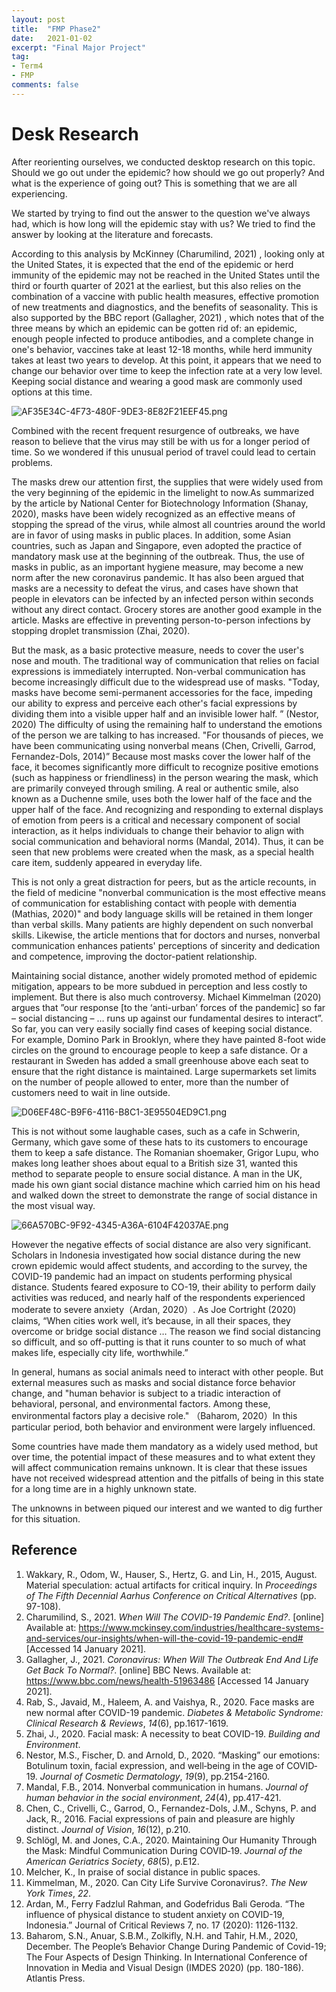 ```yaml
---
layout: post
title:  "FMP Phase2"
date:   2021-01-02
excerpt: "Final Major Project"
tag:
- Term4
- FMP
comments: false
---
```


# Desk Research

After reorienting ourselves, we conducted desktop research on this topic. Should we go out under the epidemic? how should we go out properly? And what is the experience of going out? This is something that we are all experiencing.

We started by trying to find out the answer to the question we've always had, which is how long will the epidemic stay with us? We tried to find the answer by looking at the literature and forecasts.

According to this analysis by McKinney (Charumilind, 2021) , looking only at the United States, it is expected that the end of the epidemic or herd immunity of the epidemic may not be reached in the United States until the third or fourth quarter of 2021 at the earliest, but this also relies on the combination of a vaccine with public health measures, effective promotion of new treatments and diagnostics, and the benefits of seasonality. This is also supported by the BBC report (Gallagher, 2021) , which notes that of the three means by which an epidemic can be gotten rid of: an epidemic, enough people infected to produce antibodies, and a complete change in one's behavior, vaccines take at least 12-18 months, while herd immunity takes at least two years to develop. At this point, it appears that we need to change our behavior over time to keep the infection rate at a very low level. Keeping social distance and wearing a good mask are commonly used options at this time.

![AF35E34C-4F73-480F-9DE3-8E82F21EEF45.png](https://i.loli.net/2021/01/18/ZNKSU9ubcOTCH6i.png)

Combined with the recent frequent resurgence of outbreaks, we have reason to believe that the virus may still be with us for a longer period of time. So we wondered if this unusual period of travel could lead to certain problems.

The masks drew our attention first, the supplies that were widely used from the very beginning of the epidemic in the limelight to now.As summarized by the article by National Center for Biotechnology Information (Shanay, 2020), masks have been widely recognized as an effective means of stopping the spread of the virus, while almost all countries around the world are in favor of using masks in public places. In addition, some Asian countries, such as Japan and Singapore, even adopted the practice of mandatory mask use at the beginning of the outbreak. Thus, the use of masks in public, as an important hygiene measure, may become a new norm after the new coronavirus pandemic. It has also been argued that masks are a necessity to defeat the virus, and cases have shown that people in elevators can be infected by an infected person within seconds without any direct contact. Grocery stores are another good example in the article. Masks are effective in preventing person-to-person infections by stopping droplet transmission (Zhai, 2020).

But the mask, as a basic protective measure, needs to cover the user's nose and mouth. The traditional way of communication that relies on facial expressions is immediately interrupted. Non-verbal communication has become increasingly difficult due to the widespread use of masks. "Today, masks have become semi-permanent accessories for the face, impeding our ability to express and perceive each other's facial expressions by dividing them into a visible upper half and an invisible lower half. ” (Nestor, 2020) The difficulty of using the remaining half to understand the emotions of the person we are talking to has increased. "For thousands of pieces, we have been communicating using nonverbal means (Chen, Crivelli, Garrod, Fernandez-Dols, 2014)” Because most masks cover the lower half of the face, it becomes significantly more difficult to recognize positive emotions (such as happiness or friendliness) in the person wearing the mask, which are primarily conveyed through smiling. A real or authentic smile, also known as a Duchenne smile, uses both the lower half of the face and the upper half of the face. And recognizing and responding to external displays of emotion from peers is a critical and necessary component of social interaction, as it helps individuals to change their behavior to align with social communication and behavioral norms (Mandal, 2014). Thus, it can be seen that new problems were created when the mask, as a special health care item, suddenly appeared in everyday life.

This is not only a great distraction for peers, but as the article recounts, in the field of medicine "nonverbal communication is the most effective means of communication for establishing contact with people with dementia  (Mathias, 2020)" and body language skills will be retained in them longer than verbal skills. Many patients are highly dependent on such nonverbal skills. Likewise, the article mentions that for doctors and nurses, nonverbal communication enhances patients' perceptions of sincerity and dedication and competence, improving the doctor-patient relationship.

Maintaining social distance, another widely promoted method of epidemic mitigation, appears to be more subdued in perception and less costly to implement. But there is also much controversy. Michael Kimmelman (2020) argues that ”our response [to the ‘anti-urban’ forces of the pandemic] so far – social distancing – … runs up against our fundamental desires to interact”.  So far, you can very easily socially find cases of keeping social distance. For example, Domino Park in Brooklyn, where they have painted 8-foot wide circles on the ground to encourage people to keep a safe distance. Or a restaurant in Sweden has added a small greenhouse above each seat to ensure that the right distance is maintained. Large supermarkets set limits on the number of people allowed to enter, more than the number of customers need to wait in line outside.

![D06EF48C-B9F6-4116-B8C1-3E95504ED9C1.png](https://i.loli.net/2021/01/18/76qHsN9keiWpLlA.png)

This is not without some laughable cases, such as a cafe in Schwerin, Germany, which gave some of these hats to its customers to encourage them to keep a safe distance. The Romanian shoemaker, Grigor Lupu, who makes long leather shoes about equal to a British size 31, wanted this method to separate people to ensure social distance. A man in the UK, made his own giant social distance machine which carried him on his head and walked down the street to demonstrate the range of social distance in the most visual way.

![66A570BC-9F92-4345-A36A-6104F42037AE.png](https://i.loli.net/2021/01/18/8NHDnBWukljKTLp.png)

However the negative effects of social distance are also very significant. Scholars in Indonesia investigated how social distance during the new crown epidemic would affect students, and according to the survey, the COVID-19 pandemic had an impact on students performing physical distance. Students feared exposure to CO-19, their ability to perform daily activities was reduced, and nearly half of the respondents experienced moderate to severe anxiety（Ardan, 2020）. As Joe Cortright (2020) claims, “When cities work well, it’s because, in all their spaces, they overcome or bridge social distance … The reason we find social distancing so difficult, and so off-putting is that it runs counter to so much of what makes life, especially city life, worthwhile.”

In general, humans as social animals need to interact with other people. But external measures such as masks and social distance force behavior change, and "human behavior is subject to a triadic interaction of behavioral, personal, and environmental factors. Among these, environmental factors play a decisive role." （Baharom, 2020）In this particular period, both behavior and environment were largely influenced.

Some countries have made them mandatory as a widely used method, but over time, the potential impact of these measures and to what extent they will affect communication remains unknown. It is clear that these issues have not received widespread attention and the pitfalls of being in this state for a long time are in a highly unknown state.

The unknowns in between piqued our interest and we wanted to dig further for this situation.



## Reference

1. Wakkary, R., Odom, W., Hauser, S., Hertz, G. and Lin, H., 2015, August. Material speculation: actual artifacts for critical inquiry. In *Proceedings of The Fifth Decennial Aarhus Conference on Critical Alternatives* (pp. 97-108).
2. Charumilind, S., 2021. *When Will The COVID-19 Pandemic End?*. [online] Available at: <https://www.mckinsey.com/industries/healthcare-systems-and-services/our-insights/when-will-the-covid-19-pandemic-end#> [Accessed 14 January 2021].
3. Gallagher, J., 2021. *Coronavirus: When Will The Outbreak End And Life Get Back To Normal?*. [online] BBC News. Available at: <https://www.bbc.com/news/health-51963486> [Accessed 14 January 2021].
4. Rab, S., Javaid, M., Haleem, A. and Vaishya, R., 2020. Face masks are new normal after COVID-19 pandemic. *Diabetes & Metabolic Syndrome: Clinical Research & Reviews*, *14*(6), pp.1617-1619.
5. Zhai, J., 2020. Facial mask: A necessity to beat COVID-19. *Building and Environment*.
6. Nestor, M.S., Fischer, D. and Arnold, D., 2020. “Masking” our emotions: Botulinum toxin, facial expression, and well‐being in the age of COVID‐19. *Journal of Cosmetic Dermatology*, *19*(9), pp.2154-2160.
7. Mandal, F.B., 2014. Nonverbal communication in humans. *Journal of human behavior in the social environment*, *24*(4), pp.417-421.
8. Chen, C., Crivelli, C., Garrod, O., Fernandez-Dols, J.M., Schyns, P. and Jack, R., 2016. Facial expressions of pain and pleasure are highly distinct. *Journal of Vision*, *16*(12), p.210.
9. Schlögl, M. and Jones, C.A., 2020. Maintaining Our Humanity Through the Mask: Mindful Communication During COVID‐19. *Journal of the American Geriatrics Society*, *68*(5), p.E12.
10. Melcher, K., In praise of social distance in public spaces.
11. Kimmelman, M., 2020. Can City Life Survive Coronavirus?. *The New York Times*, *22*.
12. Ardan, M., Ferry Fadzlul Rahman, and Godefridus Bali Geroda. “The influence of physical distance to student anxiety on COVID-19, Indonesia.” Journal of Critical Reviews 7, no. 17 (2020): 1126-1132.
13. Baharom, S.N., Anuar, S.B.M., Zolkifly, N.H. and Tahir, H.M., 2020, December. The People’s Behavior Change During Pandemic of Covid-19; The Four Aspects of Design Thinking. In International Conference of Innovation in Media and Visual Design (IMDES 2020) (pp. 180-186). Atlantis Press.

